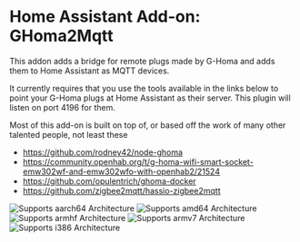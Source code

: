 # Home Assistant Add-on: GHoma2Mqtt

This addon adds a bridge for remote plugs made by G-Homa and adds them to Home Assistant as MQTT devices.

It currently requires that you use the tools available in the links below to point your G-Homa plugs at Home Assistant as their server. This plugin will listen on port 4196 for them.

Most of this add-on is built on top of, or based off the work of many other talented people, not least these

- https://github.com/rodney42/node-ghoma
- https://community.openhab.org/t/g-homa-wifi-smart-socket-emw302wf-and-emw302wfo-with-openhab2/21524
- https://github.com/opulentrich/ghoma-docker
- https://github.com/zigbee2mqtt/hassio-zigbee2mqtt

![Supports aarch64 Architecture][aarch64-shield]
![Supports amd64 Architecture][amd64-shield]
![Supports armhf Architecture][armhf-shield]
![Supports armv7 Architecture][armv7-shield]
![Supports i386 Architecture][i386-shield]

[aarch64-shield]: https://img.shields.io/badge/aarch64-yes-green.svg
[amd64-shield]: https://img.shields.io/badge/amd64-yes-green.svg
[armhf-shield]: https://img.shields.io/badge/armhf-yes-green.svg
[armv7-shield]: https://img.shields.io/badge/armv7-yes-green.svg
[i386-shield]: https://img.shields.io/badge/i386-yes-green.svg

